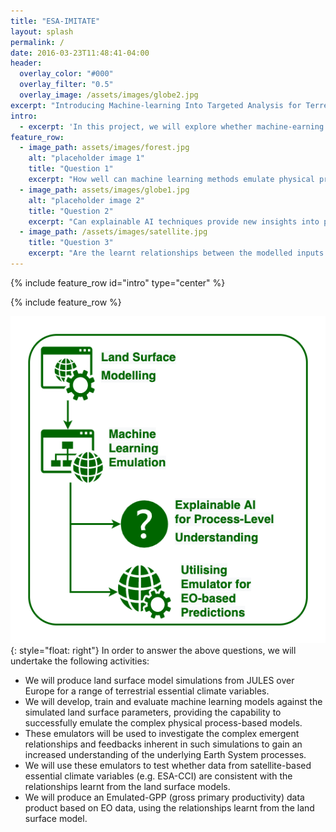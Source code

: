 ```yaml
---
title: "ESA-IMITATE"
layout: splash
permalink: /
date: 2016-03-23T11:48:41-04:00
header:
  overlay_color: "#000"
  overlay_filter: "0.5"
  overlay_image: /assets/images/globe2.jpg
excerpt: "Introducing Machine-learning Into Targeted Analysis for Terrestrial Ecosystems"
intro: 
  - excerpt: 'In this project, we will explore whether machine-earning based emulators are capable of not only reproducing European carbon fluxes from the JULES land surface model but going beyond this and providing a means to derive a novel observation-driven dataset of GPP, built on the existing process-level understanding within the model.'
feature_row:
  - image_path: assets/images/forest.jpg
    alt: "placeholder image 1"
    title: "Question 1"
    excerpt: "How well can machine learning methods emulate physical process-based land surface models, focused over Europe?"
  - image_path: assets/images/globe1.jpg
    alt: "placeholder image 2"
    title: "Question 2"
    excerpt: "Can explainable AI techniques provide new insights into process understanding when combining land surface models and Earth Observation data?"
  - image_path: /assets/images/satellite.jpg
    title: "Question 3"
    excerpt: "Are the learnt relationships between the modelled inputs and outputs consistent with those from Earth Observation data?"
---
```





{% include feature_row id="intro" type="center" %}

{% include feature_row %}


![image](assets/images/top_level.png){: style="float: right"} In order to answer the above questions, we will undertake the following activities:
* We will produce land surface model simulations from JULES over Europe for a range of terrestrial essential climate variables. 
* We will develop, train and evaluate machine learning models against the simulated land surface parameters, providing the capability to successfully emulate the complex physical process-based models.
* These emulators will be used to investigate the complex emergent relationships and feedbacks inherent in such simulations to gain an increased understanding of the underlying Earth System processes.
* We will use these emulators to test whether data from satellite-based essential climate variables (e.g. ESA-CCI) are consistent with the relationships learnt from the land surface models.
* We will produce an Emulated-GPP (gross primary productivity) data product based on EO data, using the relationships learnt from the land surface model.
